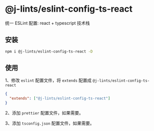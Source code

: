 # @j-lints/eslint-config-ts-react

统一 ESLint 配置: react + typescript 技术栈

## 安装

```bash
npm i @j-lints/eslint-config-ts-react -D
```

## 使用

1、修改 `eslint` 配置文件，将 `extends` 配置成 `@j-lints/eslint-config-ts-react`

```json
{
  "extends": ["@j-lints/eslint-config-ts-react"]
}
```

2、添加 `prettier` 配置文件，如果需要。

3、添加 `tsconfig.json` 配置文件，如果需要。
